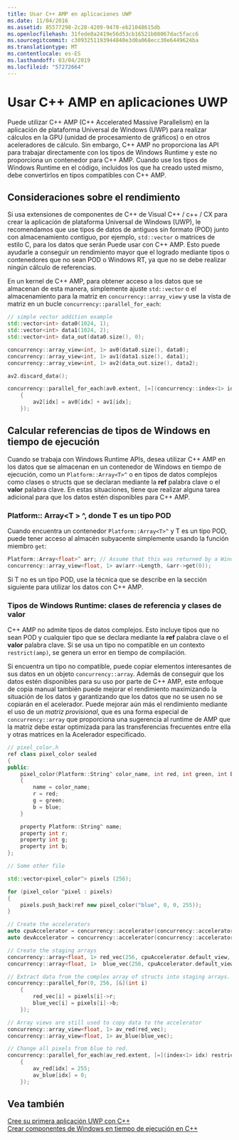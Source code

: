 ```yaml
---
title: Usar C++ AMP en aplicaciones UWP
ms.date: 11/04/2016
ms.assetid: 85577298-2c28-4209-9470-eb21048615db
ms.openlocfilehash: 31fede0a2419e56d53cb16521b08067dac5facc6
ms.sourcegitcommit: c3093251193944840e3d0a068ecc30e6449624ba
ms.translationtype: MT
ms.contentlocale: es-ES
ms.lasthandoff: 03/04/2019
ms.locfileid: "57272664"
---
```

# <a name="using-c-amp-in-uwp-apps"></a>Usar C++ AMP en aplicaciones UWP

Puede utilizar C++ AMP (C++ Accelerated Massive Parallelism) en la aplicación de plataforma Universal de Windows (UWP) para realizar cálculos en la GPU (unidad de procesamiento de gráficos) o en otros aceleradores de cálculo. Sin embargo, C++ AMP no proporciona las API para trabajar directamente con los tipos de Windows Runtime y este no proporciona un contenedor para C++ AMP. Cuando use los tipos de Windows Runtime en el código, incluidos los que ha creado usted mismo, debe convertirlos en tipos compatibles con C++ AMP.

## <a name="performance-considerations"></a>Consideraciones sobre el rendimiento

Si usa extensiones de componentes de C++ de Visual C++ / c++ / CX para crear la aplicación de plataforma Universal de Windows (UWP), le recomendamos que use tipos de datos de antiguos sin formato (POD) junto con almacenamiento contiguo, por ejemplo, `std::vector` o matrices de estilo C, para los datos que serán Puede usar con C++ AMP. Esto puede ayudarle a conseguir un rendimiento mayor que el logrado mediante tipos o contenedores que no sean POD o Windows RT, ya que no se debe realizar ningún cálculo de referencias.

En un kernel de C++ AMP, para obtener acceso a los datos que se almacenan de esta manera, simplemente ajuste `std::vector` o el almacenamiento para la matriz en `concurrency::array_view` y use la vista de matriz en un bucle `concurrency::parallel_for_each`:

```cpp
// simple vector addition example
std::vector<int> data0(1024, 1);
std::vector<int> data1(1024, 2);
std::vector<int> data_out(data0.size(), 0);

concurrency::array_view<int, 1> av0(data0.size(), data0);
concurrency::array_view<int, 1> av1(data1.size(), data1);
concurrency::array_view<int, 1> av2(data_out.size(), data2);

av2.discard_data();

concurrency::parallel_for_each(av0.extent, [=](concurrency::index<1> idx) restrict(amp)
    {
        av2[idx] = av0[idx] + av1[idx];
    });
```

## <a name="marshaling-windows-runtime-types"></a>Calcular referencias de tipos de Windows en tiempo de ejecución

Cuando se trabaja con Windows Runtime APIs, desea utilizar C++ AMP en los datos que se almacenan en un contenedor de Windows en tiempo de ejecución, como un `Platform::Array<T>^` o en tipos de datos complejos como clases o structs que se declaran mediante la **ref** palabra clave o el **valor** palabra clave. En estas situaciones, tiene que realizar alguna tarea adicional para que los datos estén disponibles para C++ AMP.

### <a name="platformarrayt-where-t-is-a-pod-type"></a>Platform:: Array\<T > ^, donde T es un tipo POD

Cuando encuentra un contenedor `Platform::Array<T>^` y T es un tipo POD, puede tener acceso al almacén subyacente simplemente usando la función miembro `get`:

```cpp
Platform::Array<float>^ arr; // Assume that this was returned by a Windows Runtime API
concurrency::array_view<float, 1> av(arr->Length, &arr->get(0));
```

Si T no es un tipo POD, use la técnica que se describe en la sección siguiente para utilizar los datos con C++ AMP.

### <a name="windows-runtime-types-ref-classes-and-value-classes"></a>Tipos de Windows Runtime: clases de referencia y clases de valor

C++ AMP no admite tipos de datos complejos. Esto incluye tipos que no sean POD y cualquier tipo que se declara mediante la **ref** palabra clave o el **valor** palabra clave. Si se usa un tipo no compatible en un contexto `restrict(amp)`, se genera un error en tiempo de compilación.

Si encuentra un tipo no compatible, puede copiar elementos interesantes de sus datos en un objeto `concurrency::array`. Además de conseguir que los datos estén disponibles para su uso por parte de C++ AMP, este enfoque de copia manual también puede mejorar el rendimiento maximizando la situación de los datos y garantizando que los datos que no se usen no se copiarán en el acelerador. Puede mejorar aún más el rendimiento mediante el uso de un *matriz provisional*, que es una forma especial de `concurrency::array` que proporciona una sugerencia al runtime de AMP que la matriz debe estar optimizada para las transferencias frecuentes entre ella y otras matrices en la Acelerador especificado.

```cpp
// pixel_color.h
ref class pixel_color sealed
{
public:
    pixel_color(Platform::String^ color_name, int red, int green, int blue)
    {
        name = color_name;
        r = red;
        g = green;
        b = blue;
    }

    property Platform::String^ name;
    property int r;
    property int g;
    property int b;
};

// Some other file

std::vector<pixel_color^> pixels (256);

for (pixel_color ^pixel : pixels)
{
    pixels.push_back(ref new pixel_color("blue", 0, 0, 255));
}

// Create the accelerators
auto cpuAccelerator = concurrency::accelerator(concurrency::accelerator::cpu_accelerator);
auto devAccelerator = concurrency::accelerator(concurrency::accelerator::default_accelerator);

// Create the staging arrays
concurrency::array<float, 1> red_vec(256, cpuAccelerator.default_view, devAccelerator.default_view);
concurrency::array<float, 1>  blue_vec(256, cpuAccelerator.default_view, devAccelerator.default_view);

// Extract data from the complex array of structs into staging arrays.
concurrency::parallel_for(0, 256, [&](int i)
    {
        red_vec[i] = pixels[i]->r;
        blue_vec[i] = pixels[i]->b;
    });

// Array views are still used to copy data to the accelerator
concurrency::array_view<float, 1> av_red(red_vec);
concurrency::array_view<float, 1> av_blue(blue_vec);

// Change all pixels from blue to red.
concurrency::parallel_for_each(av_red.extent, [=](index<1> idx) restrict(amp)
    {
        av_red[idx] = 255;
        av_blue[idx] = 0;
    });
```

## <a name="see-also"></a>Vea también

[Cree su primera aplicación UWP con C++](/windows/uwp/get-started/create-a-basic-windows-10-app-in-cpp)<br/>
[Crear componentes de Windows en tiempo de ejecución en C++](/windows/uwp/winrt-components/creating-windows-runtime-components-in-cpp)
